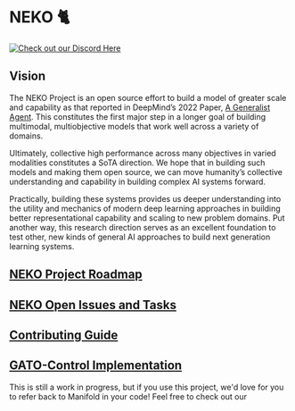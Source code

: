 # NEKO 🐈
[![Check out our Discord Here](https://dcbadge.vercel.app/api/server/a8uDbxzEbM)](https://discord.gg/a8uDbxzEbM)

## Vision

The NEKO Project is an open source effort to build a model of greater scale and capability as that reported in DeepMind’s 2022 Paper, [A Generalist Agent](https://www.deepmind.com/publications/a-generalist-agent). This constitutes the first major step in a longer goal of building multimodal, multiobjective models that work well across a variety of domains. 

Ultimately, collective high performance across many objectives in varied modalities constitutes a SoTA direction. We hope that in building such models and making them open source, we can move humanity’s collective understanding and capability in building complex AI systems forward.

Practically, building these systems provides us deeper understanding into the utility and mechanics of modern deep learning approaches in building better representational capability and scaling to new problem domains. Put another way, this research direction serves as an excellent foundation to test other, new kinds of general AI approaches to build next generation learning systems. 

## [NEKO Project Roadmap](https://docs.google.com/document/d/e/2PACX-1vQ2JVJvSiYmwjDFnppj0_38NCUEdLG8pAdj0Q2tSy1yy4wwQxJOAAzNFwz2Is4TONhgUVnvJzuu5o85/pub)

## [NEKO Open Issues and Tasks](https://github.com/orgs/ManifoldRG/projects/12)

## [Contributing Guide](https://github.com/ManifoldRG/NEKO/blob/main/CONTRIBUTING.md)

## [GATO-Control Implementation](https://github.com/ManifoldRG/gato-control/tree/master/gato)

This is still a work in progress, but if you use this project, we'd love for you to refer back to Manifold in your code! Feel free to check out our 
